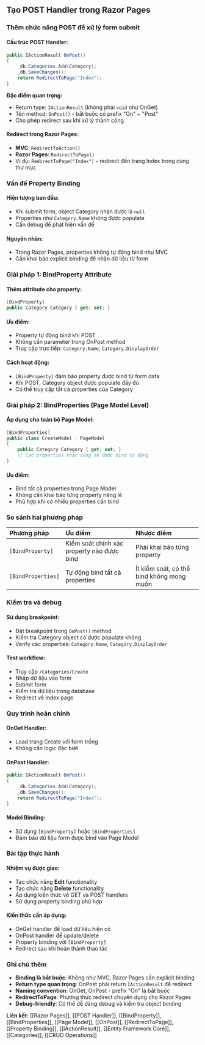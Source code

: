 ## Tạo POST Handler trong Razor Pages

### Thêm chức năng POST để xử lý form submit

#### Cấu trúc POST Handler:

```csharp
public IActionResult OnPost()
{
    _db.Categories.Add(Category);
    _db.SaveChanges();
    return RedirectToPage("Index");
}
```

**Đặc điểm quan trọng:**

- Return type: `IActionResult` (không phải `void` như OnGet)
- Tên method: `OnPost()` - bắt buộc có prefix "On" + "Post"
- Cho phép redirect sau khi xử lý thành công


#### Redirect trong Razor Pages:

- **MVC**: `RedirectToAction()`
- **Razor Pages**: `RedirectToPage()`
- Ví dụ: `RedirectToPage("Index")` - redirect đến trang Index trong cùng thư mục


### Vấn đề Property Binding

#### Hiện tượng ban đầu:

- Khi submit form, object Category nhận được là `null`
- Properties như `Category.Name` không được populate
- Cần debug để phát hiện vấn đề


#### Nguyên nhân:

- Trong Razor Pages, properties không tự động bind như MVC
- Cần khai báo explicit binding để nhận dữ liệu từ form


### Giải pháp 1: BindProperty Attribute

#### Thêm attribute cho property:

```csharp
[BindProperty]
public Category Category { get; set; }
```


#### Ưu điểm:

- Property tự động bind khi POST
- Không cần parameter trong OnPost method
- Truy cập trực tiếp: `Category.Name`, `Category.DisplayOrder`


#### Cách hoạt động:

- `[BindProperty]` đảm bảo property được bind từ form data
- Khi POST, Category object được populate đầy đủ
- Có thể truy cập tất cả properties của Category


### Giải pháp 2: BindProperties (Page Model Level)

#### Áp dụng cho toàn bộ Page Model:

```csharp
[BindProperties]
public class CreateModel : PageModel
{
    public Category Category { get; set; }
    // Các properties khác cũng sẽ được bind tự động
}
```


#### Ưu điểm:

- Bind tất cả properties trong Page Model
- Không cần khai báo từng property riêng lẻ
- Phù hợp khi có nhiều properties cần bind


### So sánh hai phương pháp

| Phương pháp | Ưu điểm | Nhược điểm |
| :-- | :-- | :-- |
| `[BindProperty]` | Kiểm soát chính xác property nào được bind | Phải khai báo từng property |
| `[BindProperties]` | Tự động bind tất cả properties | Ít kiểm soát, có thể bind không mong muốn |

### Kiểm tra và debug

#### Sử dụng breakpoint:

- Đặt breakpoint trong `OnPost()` method
- Kiểm tra Category object có được populate không
- Verify các properties: `Category.Name`, `Category.DisplayOrder`


#### Test workflow:

- Truy cập `/Categories/Create`
- Nhập dữ liệu vào form
- Submit form
- Kiểm tra dữ liệu trong database
- Redirect về Index page


### Quy trình hoàn chỉnh

#### OnGet Handler:

- Load trang Create với form trống
- Không cần logic đặc biệt


#### OnPost Handler:

```csharp
public IActionResult OnPost()
{
    _db.Categories.Add(Category);
    _db.SaveChanges();
    return RedirectToPage("Index");
}
```


#### Model Binding:

- Sử dụng `[BindProperty]` hoặc `[BindProperties]`
- Đảm bảo dữ liệu form được bind vào Page Model


### Bài tập thực hành

#### Nhiệm vụ được giao:

- Tạo chức năng **Edit** functionality
- Tạo chức năng **Delete** functionality
- Áp dụng kiến thức về GET và POST handlers
- Sử dụng property binding phù hợp


#### Kiến thức cần áp dụng:

- OnGet handler để load dữ liệu hiện có
- OnPost handler để update/delete
- Property binding với `[BindProperty]`
- Redirect sau khi hoàn thành thao tác


### Ghi chú thêm

- **Binding là bắt buộc**: Không như MVC, Razor Pages cần explicit binding
- **Return type quan trọng**: OnPost phải return `IActionResult` để redirect
- **Naming convention**: OnGet, OnPost - prefix "On" là bắt buộc
- **RedirectToPage**: Phương thức redirect chuyên dụng cho Razor Pages
- **Debug-friendly**: Có thể dễ dàng debug và kiểm tra object binding

**Liên kết:** [[Razor Pages]], [[POST Handler]], [[BindProperty]], [[BindProperties]], [[Page Model]], [[OnPost]], [[RedirectToPage]], [[Property Binding]], [[IActionResult]], [[Entity Framework Core]], [[Categories]], [[CRUD Operations]]

